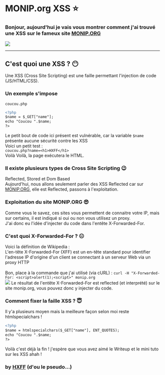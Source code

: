 # MONIP.org XSS ⭐️
### Bonjour, aujourd'hui je vais vous montrer comment j'ai trouvé une XSS sur le fameux site <a href="http://www.monip.org">MONIP.ORG</a>
<img src="https://i.imgur.com/eMqp2un.jpg"/>
<hr />

## C'est quoi une XSS ? 😶
Une XSS (Cross Site Scripting) est une faille permettant l'injection de code (JS/HTML/CSS).
### Un exemple s'impose
`coucou.php`
```diff
<?php 
$name = $_GET["name"];
echo "Coucou ".$name;
?>
```
Le petit bout de code ici présent est vulnérable, car la variable `$name` présente aucune sécurité contre les XSS <br />
Voici un petit test : <br />
`coucou.php?name=<h1>HXFF</h1>` <br />
Voilà Voilà, la page exécutera le HTML. <br />
### Il existe plusieurs types de Cross Site Scripting 😉
Reflected, Stored et Dom Based <br />
Aujourd'hui, nous allons seulement parler des XSS Reflected car sur <a href="http://monip.org">MONIP.ORG</a>, elle est Reflected, passons à l'exploitation.
### Exploitation du site MONIP.ORG 😎
Comme vous le savez, ces sites vous permettent de connaitre votre IP, mais sur certains, il est indiqué si oui ou non vous utilisez un proxy.<br />
J'ai donc eu l'idée d'injecter du code dans l'entête X-Forwarded-For.<br />
### C'est quoi X-Forwarded-For ? 😐
Voici la définition de Wikipedia : <br />
L'en-tête X-Forwarded-For (XFF) est un en-tête standard pour identifier l'adresse IP d'origine d'un client se connectant à un serveur Web via un proxy HTTP<br /><br />
Bon, place à la commande que j'ai utilisé (via cURL) : 
`curl -H "X-Forwarded-For: <script>alert(1);<script>" monip.org`<br />
<img src="https://i.imgur.com/mJN6rhg.png"/>
Le résultat de l'entête X-Forwarded-For est reflected (et interprété) sur le site monip.org, vous pouvez donc y injecter du code.
### Comment fixer la faille XSS ? 😇
Il y'a plusieurs moyen mais la meilleure façon selon moi reste htmlspecialchars ! 
```diff 
<?php
$name = htmlspecialchars($_GET["name"], ENT_QUOTES);
echo "Coucou ".$name;
?>
```

Voilà c'est déjà la fin ! j'espère que vous avez aimé le Writeup et le mini tuto sur les XSS ahah ! 

### by <a href="https://www.github.com/http-x-forwarded-for/">HXFF</a> (d'ou le pseudo...)
